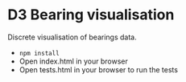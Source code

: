 # D3 Bearing visualisation

Discrete visualisation of bearings data.

* `npm install`
* Open index.html in your browser
* Open tests.html in your browser to run the tests
